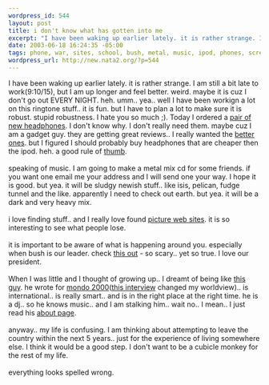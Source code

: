 ```yaml
--- 
wordpress_id: 544
layout: post
title: i don't know what has gotten into me
excerpt: "I have been waking up earlier lately. it is rather strange. I am still a bit late to work(9:10/15), but I am up longer and feel better. weird. maybe it is cuz I don't go out EVERY NIGHT. heh. umm.. yea.. well I have been workign a lot on this ringtone stuff.. it is fun. but I have to plan a lot to make sure it is robust. stupid robustness. I hate you so much ;). Today I ordered a "
date: 2003-06-18 16:24:35 -05:00
tags: phone, war, sites, school, bush, metal, music, ipod, phones, screensaver, screensavers
wordpress_url: http://new.nata2.org/?p=544
---
```

I have been waking up earlier lately. it is rather strange. I am still a bit late to work(9:10/15), but I am up longer and feel better. weird. maybe it is cuz I don't go out EVERY NIGHT. heh. umm.. yea.. well I have been workign a lot on this ringtone stuff.. it is fun. but I have to plan a lot to make sure it is robust. stupid robustness. I hate you so much ;). Today I ordered a <a href="http://shure.com/earphones/eseries_e2c.asp">pair of new headphones</a>. I don't know why. I don't really need them. maybe cuz I am a gadget guy. they are getting great reviews.. I really wanted the <a href="http://shure.com/earphones/eseries_e5c.asp">better ones</a>. but I figured I should probably buy headphones that are cheaper then the ipod. heh. a good rule of <a href="http://www.preschoolprintables.com/small%20girl%20&%20thumb.gif">thumb</a>. <br/><br/>speaking of music. I am going to make a metal mix cd for some friends. if you want one email me your address and I will send one your way. I hope it is good. but yea. it will be sludgy newish stuff.. like isis, pelican, fudge tunnel and the like. apparently I need to check out earth. but yea. it will be a dark and very heavy mix. <br/><br/>i love finding stuff.. and I really love found <a href="http://www.foundmagazine.com/">picture web sites</a>. it is so interesting to see what people lose. <br/><br/>it is important to be aware of what is happening around you. especially when bush is our leader. check <a href="http://www.democrats.org/scotus/bushenstein.html">this out</a></a> - so scary.. yet so true. I love our president. <br/><br/>When I was little and I thought of growing up.. I dreamt of being like <a href="http://joi.ito.com">this guy</a>. he wrote for <a href="http://www.techtv.com/screensavers/supergeek/story/0,24330,1856,00.html">mondo 2000</a>(<a href="http://www.deoxy.org/t_mondo2.htm">this interview</a> changed my worldview).. is international.. is really smart.. and is in the right place at the right time. he is a dj.. so he knows music.. and I am stalking him.. wait no.. I mean.. I just read his <a href="http://joi.ito.com/static/aboutjoi.html">about page</a>.<br/><br/>anyway.. my life is confusing. I am thinking about attempting to leave the country within the next 5 years.. just for the experience of living somewhere else. I think it would be a good step. I don't want to be a cubicle monkey for the rest of my life. <br/><br/>everything looks spelled wrong. 

